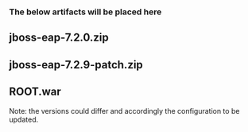 ### The below artifacts will be placed here
## jboss-eap-7.2.0.zip
## jboss-eap-7.2.9-patch.zip
## ROOT.war

Note: the versions could differ and accordingly the configuration to be updated.
